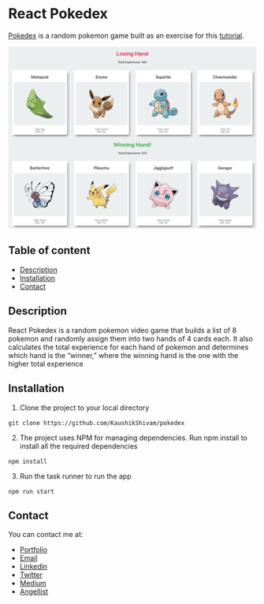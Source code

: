 # React Pokedex

[Pokedex](https://react-pokodex.netlify.com/) is a random pokemon game built as an exercise for this [tutorial](https://www.udemy.com/course/modern-react-bootcamp/).

![GameHub Screenshot](screenshot.png)

## Table of content

- [Description](#description)
- [Installation](#installation)
- [Contact](#contact)

## Description

React Pokedex is a random pokemon video game that builds a list of 8 pokemon and randomly assign them into two hands of 4 cards each. It also calculates the total experience for each hand of pokemon and determines which hand is the “winner,” where the winning hand is the one with the higher total experience

## Installation

1. Clone the project to your local directory

```
git clone https://github.com/KaushikShivam/pokedex
```

2. The project uses NPM for managing dependencies. Run npm install to install all the required dependencies

```
npm install
```

3. Run the task runner to run the app

```
npm run start
```

## Contact

You can contact me at:

- [Portfolio](https://www.shivamkaushik.com)
- [Email](mailto:shivamkaushikofficial@gmail.com)
- [Linkedin](https://www.linkedin.com/in/kshivamdev/)
- [Twitter](https://twitter.com/kShivamDev)
- [Medium](https://medium.com/@shivamkaushikofficial)
- [Angellist](https://angel.co/kshivamdev)
